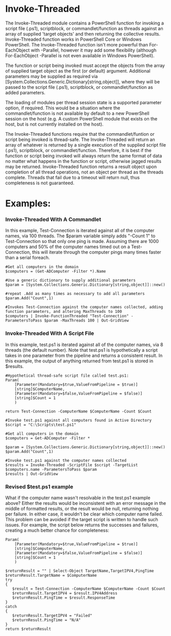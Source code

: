 # Invoke-Threaded
The Invoke-Threaded module contains a PowerShell function for invoking a script file (.ps1), scriptblock, or commandlet/function as threads against an array of supplied 'target objects' and then returning the collective results. Invoke-Threaded function works in PowerShell Core or Windows PowerShell. The Invoke-Threaded function isn't more powerful than For-EachObject with -Parallel, however it may add some flexibility (although For-EachObject -Parallel is not even available in Windows PowerShell).

The function or script being invoked must accept the objects from the array of supplied target object as the first (or default) argument. Additional parameters may be supplied as required via [System.Collections.Generic.Dictionary[string,object]], where they will be passed to the script file (.ps1), scriptblock, or commandlet/function as added parameters.

The loading of modules per thread session state is a supported parameter option, if required. This would be a situation where the commandlet/function is not available by default to a new PowerShell session on the host (e.g. A custom PowerShell module that exists on the host, but is not currently installed on the host).

The Invoke-Threaded functions require that the commandlet/funtion or script being invoked is thread-safe. The Invoke-Threaded will return an array of whatever is returned by a single execution of the supplied script file (.ps1), scriptblock, or commandlet/function. Therefore, it is best if the function or script being invoked will always return the same format of data no matter what happens in the function or script, otherwise jagged results may be returned. Invoke-Threaded function returns a result object upon completion of all thread operations, not an object per thread as the threads complete. Threads that fail due to a timeout will return null, thus completeness is not guaranteed.

# Examples:

### Invoke-Threaded With A Commandlet

In this example, Test-Connection is iterated against all of the computer names, via 100 threads. The $param variable simply adds "-Count 1" to Test-Connection so that only one ping is made. Assuming there are 1000 computers and 50% of the computer names timed out on a Test-Connection, this will iterate through the computer pings many times faster than a serial foreach.

```
#Get all computers in the domain
$computers = (Get-ADComputer -Filter *).Name

#Use a generic dictionary to supply additional parameters
$param = [System.Collections.Generic.Dictionary[string,object]]::new()
   
#repeat .Add as many times as necessary to add all parameters
$param.Add("Count",1)

#Invokes Test-Connection against the computer names collected, adding function parameters, and altering MaxThreads to 100
$computers | Invoke-FunctionThreaded "Test-Connection" -ParametersToPass $param -MaxThreads 100 | Out-GridView
```

### Invoke-Threaded With A Script File

In this example, test.ps1 is iterated against all of the computer names, via 8 threads (the default number). Note that test.ps1 is hypothetically a script takes in one parameter from the pipeline and returns a consistent result. In this example, the output of anything returned from test.ps1 is stored in $results.

```
#Hypothetical thread-safe script file called test.ps1:
Param(
    [Parameter(Mandatory=$true,ValueFromPipeline = $true)]
    [string]$ComputerName,
    [Parameter(Mandatory=$false,ValueFromPipeline = $false)]
    [string]$Count = 1
    )

return Test-Connection -ComputerName $ComputerName -Count $Count
```

```
#Invoke test.ps1 against all computers found in Active Directory
$script = "C:\Scripts\test.ps1"

#Get all computers in the domain
$computers = Get-ADComputer -Filter *

$param = [System.Collections.Generic.Dictionary[string,object]]::new()
$param.Add("Count",1)

#Invoke test.ps1 against the computer names collected
$results = Invoke-Threaded -ScriptFile $script -TargetList $computers.name -ParametersToPass $param
$results | Out-GridView
```

### Revised $test.ps1 example
What if the computer name wasn't resolvable in the test.ps1 example above? Either the results would be inconsistent with an error message in the middle of formatted results, or the result would be null, returning nothing per failure. In either case, it wouldn't be clear which computer name failed. This problem can be avoided if the target script is written to handle such issues. For example, the script below returns the successes and failures, creating a much better chance for completeness:

```
Param(
    [Parameter(Mandatory=$true,ValueFromPipeline = $true)]
    [string]$ComputerName,
    [Parameter(Mandatory=$false,ValueFromPipeline = $false)]
    [string]$Count = 1
    )

$returnResult = "" | Select-Object TargetName,TargetIPV4,PingTime
$returnResult.TargetName = $ComputerName
try  
{  
   $result = Test-Connection -ComputerName $ComputerName -Count $Count
   $returnResult.TargetIPV4 = $result.IPV4Address
   $returnResult.PingTime = $result.ResponseTime
}
catch
{
   $returnResult.TargetIPV4 = "Failed"
   $returnResult.PingTime = "N/A"
}
return $returnResult
```
